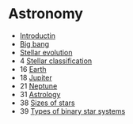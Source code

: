 ﻿# Astronomy

- [Introductin](introduction)
- [Big bang](big-bang)
- [Stellar evolution](stellar-evolution)
- 4 [Stellar classification](stellar-classification)
- 16 [Earth](earth)
- 18 [Jupiter](jupiter)
- 21 [Neptune](neptune)
- 31 [Astrology](astrology)
- 38 [Sizes of stars](sizes-of-stars)
- 39 [Types of binary star systems](types-of-binary-star-systems)